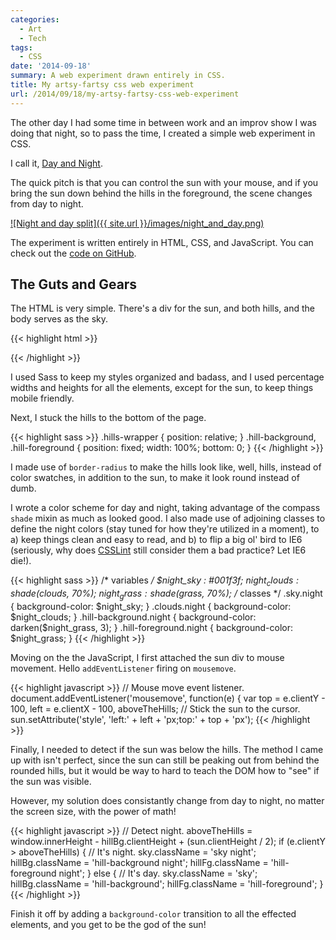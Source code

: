 ```yaml
---
categories:
  - Art
  - Tech
tags:
  - CSS
date: '2014-09-18'
summary: A web experiment drawn entirely in CSS.
title: My artsy-fartsy css web experiment
url: /2014/09/18/my-artsy-fartsy-css-web-experiment
---
```



The other day I had some time in between work and an improv show I was doing that night, so to pass the time, I created a simple web experiment in CSS.

I call it, [Day and Night](http://bronzehedwick.com/nightandday/).

The quick pitch is that you can control the sun with your mouse, and if you bring the sun down behind the hills in the foreground, the scene changes from day to night.

<a href="http://bronzehedwick.com/nightandday/">![Night and day split]({{ site.url }}/images/night_and_day.png)</a>

The experiment is written entirely in HTML, CSS, and JavaScript. You can check out the [code on GitHub](https://github.com/bronzehedwick/nightandday).

## The Guts and Gears

The HTML is very simple. There's a div for the sun, and both hills, and the body serves as the sky.

{{< highlight html >}}
<body id="sky" class="sky">
  <div id="sun" class="sun"></div>
  <div class="hills-wrapper">
    <div id="hill-background" class="hill-background"></div>
    <div id="hill-foreground" class="hill-foreground"></div>
  </div>
</body>
{{< /highlight >}}

I used Sass to keep my styles organized and badass, and I used percentage widths and heights for all the elements, except for the sun, to keep things mobile friendly.

Next, I stuck the hills to the bottom of the page.

{{< highlight sass >}}
.hills-wrapper {
  position: relative;
}
.hill-background,
.hill-foreground {
  position: fixed;
  width: 100%;
  bottom: 0;
}
{{< /highlight >}}

I made use of `border-radius` to make the hills look like, well, hills, instead of color swatches, in addition to the sun, to make it look round instead of dumb.

I wrote a color scheme for day and night, taking advantage of the compass `shade` mixin as much as looked good. I also made use of adjoining classes to define the night colors (stay tuned for how they're utilized in a moment), to a) keep things clean and easy to read, and b) to flip a big ol' bird to IE6 (seriously, why does [CSSLint](http://csslint.net) still consider them a bad practice? Let IE6 die!).

{{< highlight sass >}}
/* variables */
$night_sky : #001f3f;
$night_clouds : shade($clouds, 70%);
$night_grass : shade($grass, 70%);
/* classes */
.sky.night { background-color: $night_sky; }
.clouds.night { background-color: $night_clouds; }
.hill-background.night { background-color: darken($night_grass, 3); }
.hill-foreground.night { background-color: $night_grass; }
{{< /highlight >}}

Moving on the the JavaScript, I first attached the sun div to mouse movement. Hello `addEventListener` firing on `mousemove`.

{{< highlight javascript >}}
// Mouse move event listener.
document.addEventListener('mousemove', function(e) {
  var top = e.clientY - 100,
  left = e.clientX - 100,
  aboveTheHills;
  // Stick the sun to the cursor.
  sun.setAttribute('style', 'left:' + left + 'px;top:' + top + 'px');
{{< /highlight >}}

Finally, I needed to detect if the sun was below the hills. The method I came up with isn't perfect, since the sun can still be peaking out from behind the rounded hills, but it would be way to hard to teach the DOM how to "see" if the sun was visible.

However, my solution does consistantly change from day to night, no matter the screen size, with the power of math!

{{< highlight javascript >}}
 // Detect night.
aboveTheHills = window.innerHeight - hillBg.clientHeight + (sun.clientHeight / 2);
if (e.clientY > aboveTheHills) {
  // It's night.
  sky.className = 'sky night';
  hillBg.className = 'hill-background night';
  hillFg.className = 'hill-foreground night';
}
else {
  // It's day.
  sky.className = 'sky';
  hillBg.className = 'hill-background';
  hillFg.className = 'hill-foreground';
}
{{< /highlight >}}

Finish it off by adding a `background-color` transition to all the effected elements, and you get to be the god of the sun!
